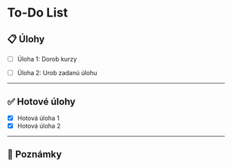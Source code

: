 # To-Do List

## 📋 Úlohy

- [ ] Úloha 1: Dorob kurzy 
- [ ] Úloha 2: Urob zadanú úlohu 


---

## ✅ Hotové úlohy

- [x] Hotová úloha 1
- [x] Hotová úloha 2

---

## 📝 Poznámky

